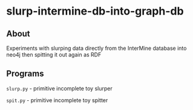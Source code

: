 # slurp-intermine-db-into-graph-db

## About
Experiments with slurping data directly from the InterMine database into neo4j then
spitting it out again as RDF

## Programs
`slurp.py` - primitive incomplete toy slurper

`spit.py` - primitive incomplete toy spitter
